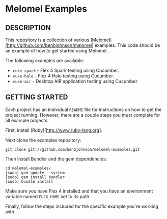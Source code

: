 Melomel Examples
=============================================

## DESCRIPTION

This repository is a collection of various
(Melomel)[http://github.com/benbjohnson/melomel] examples. This code should be
an example of how to get started using Melomel.

The following examples are available:

* `cuke-spark` - Flex 4 Spark testing using Cucumber.
* `cuke-halo` - Flex 4 Halo testing using Cucumber.
* `cuke-air` - Desktop AIR application testing using Cucumber.


## GETTING STARTED

Each project has an individual `README` file for instructions on how to get the
project running. However, there are a couple steps you must complete for all
example projects.

First, install (Ruby)[http://www.ruby-lang.org].

Next clone the examples repository:

	git clone git://github.com/benbjohnson/melomel-examples.git
	
Then install Bundler and the gem dependencies:

	cd melomel-examples/
	[sudo] gem update --system
	[sudo] gem install bundler
	[sudo] bundle install

Make sure you have Flex 4 installed and that you have an environment variable
named `FLEX_HOME` set to its path.

Finally, follow the steps included for the specific example you're working with.